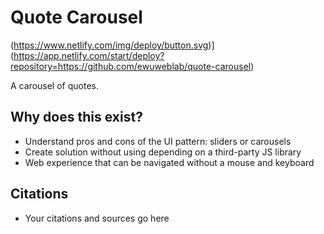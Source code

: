# Quote Carousel

(https://www.netlify.com/img/deploy/button.svg)](https://app.netlify.com/start/deploy?repository=https://github.com/ewuweblab/quote-carousel)

A carousel of quotes.

## Why does this exist? 
- Understand pros and cons of the UI pattern: sliders or carousels
- Create solution without using depending on a third-party JS library
- Web experience that can be navigated without a mouse and keyboard

## Citations
- Your citations and sources go here
